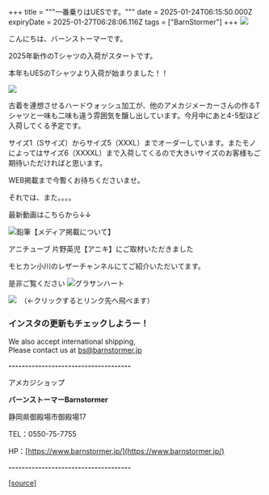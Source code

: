 +++
title = """一番乗りはUESです。"""
date = 2025-01-24T06:15:50.000Z
expiryDate = 2025-01-27T06:28:06.116Z
tags = ["BarnStormer"]
+++
[![](https://stat.ameba.jp/user_images/20231023/16/barnstormer-go/b2/03/p/o0420015015354743273.png)](https://ameblo.jp/barnstormer-go/entry-12825670498.html)

こんにちは、バーンストーマーです。

2025年新作のTシャツの入荷がスタートです。

本年もUESのTシャツより入荷が始まりました！！

[![](https://stat.ameba.jp/user_images/20250124/15/barnstormer-go/77/7e/j/o0466070015536572970.jpg)](https://stat.ameba.jp/user_images/20250124/15/barnstormer-go/77/7e/j/o0466070015536572970.jpg)

古着を連想させるハードウォッシュ加工が、他のアメカジメーカーさんの作るTシャツと一味も二味も違う雰囲気を醸し出しています。今月中にあと4-5型ほど入荷してくる予定です。

サイズ1（Sサイズ）からサイズ5（XXXL）までオーダーしています。またモノによってはサイズ6（XXXXL）まで入荷してくるので大きいサイズのお客様もご期待いただければと思います。

WEB掲載まで今暫くお待ちくださいませ。

それでは、また。。。。

最新動画はこちらから↓↓

![鉛筆](https://stat100.ameba.jp/blog/ucs/img/char/char3/519.png)【メディア掲載について】

アニチューブ 片野英児【アニキ】にご取材いただきました

モヒカン小川のレザーチャンネルにてご紹介いただいてます。

是非ご覧ください ![グラサンハート](https://stat100.ameba.jp/blog/ucs/img/char/char3/148.png)

[![](https://stat.ameba.jp/user_images/20230412/16/barnstormer-go/6a/23/p/o0108010815269242493.png)](https://www.instagram.com/barnstormer_daily/)　（←クリックするとリンク先へ飛べます）

### インスタの更新もチェックしようー！

We also accept international shipping,  
Please contact us at bs@barnstormer.jp

**\-------------------------------------**

アメカジショップ

**バーンストーマーBarnstormer**

静岡県御殿場市御殿場17

TEL：0550-75-7755

HP：[https://www.barnstormer.jp/](https://www.barnstormer.jp/)

**\-------------------------------------**

[[source]](https://ameblo.jp/barnstormer-go/entry-12883690105.html)
